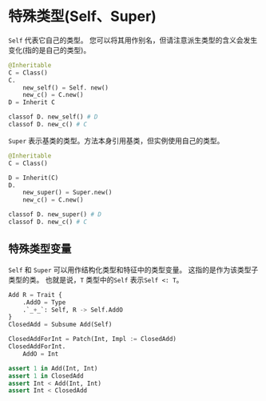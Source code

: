 # 特殊类型(Self、Super)

`Self` 代表它自己的类型。 您可以将其用作别名，但请注意派生类型的含义会发生变化(指的是自己的类型)。

```python
@Inheritable
C = Class()
C.
    new_self() = Self. new()
    new_c() = C.new()
D = Inherit C

classof D. new_self() # D
classof D. new_c() # C
```

`Super` 表示基类的类型。方法本身引用基类，但实例使用自己的类型。

```python
@Inheritable
C = Class()

D = Inherit(C)
D.
    new_super() = Super.new()
    new_c() = C.new()

classof D. new_super() # D
classof D. new_c() # C
```

## 特殊类型变量

`Self` 和 `Super` 可以用作结构化类型和特征中的类型变量。 这指的是作为该类型子类型的类。 也就是说，`T` 类型中的`Self` 表示`Self <: T`。

```python
Add R = Trait {
    .AddO = Type
    .`_+_`: Self, R -> Self.AddO
}
ClosedAdd = Subsume Add(Self)

ClosedAddForInt = Patch(Int, Impl := ClosedAdd)
ClosedAddForInt.
    AddO = Int

assert 1 in Add(Int, Int)
assert 1 in ClosedAdd
assert Int < Add(Int, Int)
assert Int < ClosedAdd
```